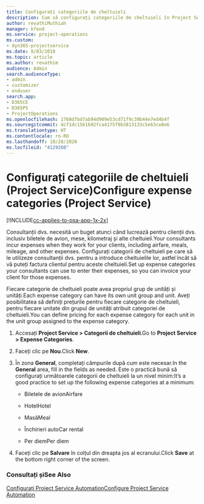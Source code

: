 ```yaml
---
title: Configurați categoriile de cheltuieli
description: Cum să configurați categoriile de cheltuieli în Project Service
author: revathiMuthiah
manager: kfend
ms.service: project-operations
ms.custom:
- dyn365-projectservice
ms.date: 8/03/2018
ms.topic: article
ms.author: revathim
audience: Admin
search.audienceType:
- admin
- customizer
- enduser
search.app:
- D365CE
- D365PS
- ProjectOperations
ms.openlocfilehash: 1768d7bd7ab94d909e53cd71f9c39b44e7ed4b4f
ms.sourcegitcommit: 4cf1dc1561b92fca4175f0b3813133c5e63ce8e6
ms.translationtype: HT
ms.contentlocale: ro-RO
ms.lasthandoff: 10/28/2020
ms.locfileid: "4129288"
---
```

# <a name="configure-expense-categories-project-service"></a><span data-ttu-id="5807d-103">Configurați categoriile de cheltuieli (Project Service)</span><span class="sxs-lookup"><span data-stu-id="5807d-103">Configure expense categories (Project Service)</span></span>

[!INCLUDE[cc-applies-to-psa-app-1x-2x](../includes/cc-applies-to-psa-app-1x-2x.md)]

<span data-ttu-id="5807d-104">Consultanții dvs. necesită un buget atunci când lucrează pentru clienții dvs. inclusiv biletele de avion, mese, kilometraj și alte cheltuieli.</span><span class="sxs-lookup"><span data-stu-id="5807d-104">Your consultants incur expenses when they work for your clients, including airfare, meals, mileage, and other expenses.</span></span> <span data-ttu-id="5807d-105">Configurați categorii de cheltuieli pe care să le utilizeze consultanții dvs. pentru a introduce cheltuielile lor, astfel încât să vă puteți factura clientul pentru aceste cheltuieli.</span><span class="sxs-lookup"><span data-stu-id="5807d-105">Set up expense categories your consultants can use to enter their expenses, so you can invoice your client for those expenses.</span></span>  
  
<span data-ttu-id="5807d-106">Fiecare categorie de cheltuieli poate avea propriul grup de unități și unități.</span><span class="sxs-lookup"><span data-stu-id="5807d-106">Each expense category can have its own unit group and unit.</span></span> <span data-ttu-id="5807d-107">Aveți posibilitatea să definiți prețurile pentru fiecare categorie de cheltuieli, pentru fiecare unitate din grupul de unități atribuit categoriei de cheltuieli.</span><span class="sxs-lookup"><span data-stu-id="5807d-107">You can define pricing for each expense category for each unit in the unit group assigned to the expense category.</span></span>  
  
1.  <span data-ttu-id="5807d-108">Accesați **Project Service > Categorii de cheltuieli**.</span><span class="sxs-lookup"><span data-stu-id="5807d-108">Go to **Project Service > Expense Categories**.</span></span>  
  
2.  <span data-ttu-id="5807d-109">Faceți clic pe **Nou**.</span><span class="sxs-lookup"><span data-stu-id="5807d-109">Click **New**.</span></span>  
  
3.  <span data-ttu-id="5807d-110">În zona **General**, completați câmpurile după cum este necesar.</span><span class="sxs-lookup"><span data-stu-id="5807d-110">In the **General** area, fill in the fields as needed.</span></span> <span data-ttu-id="5807d-111">Este o practică bună să configurați următoarele categorii de cheltuieli la un nivel minim:</span><span class="sxs-lookup"><span data-stu-id="5807d-111">It’s a good practice to set up the following expense categories at a minimum:</span></span>  
  
    -   <span data-ttu-id="5807d-112">Biletele de avion</span><span class="sxs-lookup"><span data-stu-id="5807d-112">Airfare</span></span>  
  
    -   <span data-ttu-id="5807d-113">Hotel</span><span class="sxs-lookup"><span data-stu-id="5807d-113">Hotel</span></span>  
  
    -   <span data-ttu-id="5807d-114">Masă</span><span class="sxs-lookup"><span data-stu-id="5807d-114">Meal</span></span>  
  
    -   <span data-ttu-id="5807d-115">Închirieri auto</span><span class="sxs-lookup"><span data-stu-id="5807d-115">Car rental</span></span>  
  
    -   <span data-ttu-id="5807d-116">Per diem</span><span class="sxs-lookup"><span data-stu-id="5807d-116">Per diem</span></span>  
  
4.  <span data-ttu-id="5807d-117">Faceți clic pe **Salvare** în colțul din dreapta jos al ecranului.</span><span class="sxs-lookup"><span data-stu-id="5807d-117">Click **Save** at the bottom right corner of the screen.</span></span>  
  
### <a name="see-also"></a><span data-ttu-id="5807d-118">Consultați și</span><span class="sxs-lookup"><span data-stu-id="5807d-118">See Also</span></span>  
 [<span data-ttu-id="5807d-119">Configurați Project Service Automation</span><span class="sxs-lookup"><span data-stu-id="5807d-119">Configure Project Service Automation</span></span>](../psa/configure.md)
